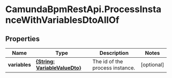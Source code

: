 # CamundaBpmRestApi.ProcessInstanceWithVariablesDtoAllOf

## Properties

Name | Type | Description | Notes
------------ | ------------- | ------------- | -------------
**variables** | [**{String: VariableValueDto}**](VariableValueDto.md) | The id of the process instance. | [optional] 


